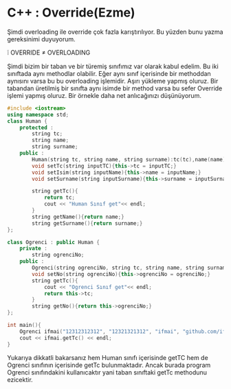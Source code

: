 # C++ : Override(Ezme)

Şimdi overloading ile override çok fazla karıştırılıyor. Bu yüzden bunu yazma gereksinimi duyuyorum.

<aside>
❕ OVERRIDE ≠ OVERLOADING

</aside>

Şimdi bizim bir taban ve bir türemiş sınıfımız var olarak kabul edelim. Bu iki sınıftada aynı methodlar olabilir. Eğer aynı sınıf içerisinde bir methoddan aynısını varsa bu bu overloading işlemidir. Aşırı yükleme yapmış oluruz. Bir tabandan üretilmiş bir sınıfta aynı isimde bir method varsa bu sefer Override işlemi yapmış oluruz. Bir örnekle daha net anlıcağınızı düşünüyorum.

```cpp
#include <iostream>
using namespace std;
class Human {
    protected :
        string tc;
        string name;
        string surname;
    public :
        Human(string tc, string name, string surname):tc(tc),name(name),surname(surname){}
        void setTc(string inputTC){this->tc = inputTC;}
        void setIsim(string inputName){this->name = inputName;}
        void setSurname(string inputSurname){this->surname = inputSurname;}

        string getTc(){
			return tc;
			cout << "Human Sınıf get"<< endl;
		}
        string getName(){return name;}
        string getSurname(){return surname;}
};

class Ogrenci : public Human {
	private : 
		string ogrenciNo;
	public :
		Ogrenci(string ogrenciNo, string tc, string name, string surname) : ogrenciNo(ogrenciNo), Human(tc,name,surname){}
		void setNo(string ogrenciNo){this->ogrenciNo = ogrenciNo;}
		string getTc(){
			cout << "Ogrenci Sınıf get"<< endl;
			return this->tc;
		}
		string getNo(){return this->ogrenciNo;}
};

int main(){
	Ogrenci ifmai("12312312312", "12321321312", "ifmai", "github.com/ifmai");
	cout << ifmai.getTc() << endl; 
}
```

Yukarıya dikkatli bakarsanız hem Human sınıfı içerisinde getTC hem de Ogrenci sınıfının içerisinde getTc bulunmaktadır. Ancak burada program Ogrenci sınıfındakini kullanıcaktır yani taban sınıftaki getTc methodunu ezicektir.
